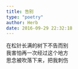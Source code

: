 ```yaml
---  
title: 告别  
type: "poetry"  
author: Herb  
date: 2016-09-29 22:32:18  
---  
```

在松针长满的树下不告而别  
我害怕再一次经过这个地方  
思念被吹落下来，把我刺伤